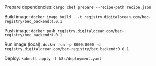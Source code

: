 Prepare dependencies: ```cargo chef prepare --recipe-path recipe.json```

Build image: ```docker image build . -t registry.digitalocean.com/bec-registry/bec_backend:0.0.1```

Push image: ```docker push registry.digitalocean.com/bec-registry/bec_backend:0.0.1```

Run image (local): ```docker run -p 8000:8000 -d registry.digitalocean.com/bec-registry/bec_backend:0.0.1```

Deploy: ```kubectl apply -f k8s/deployment.yaml```
